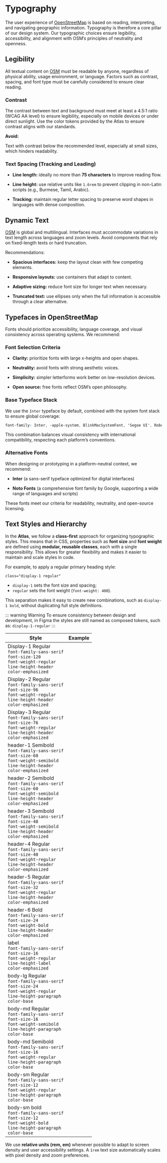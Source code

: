 # Typography

The user experience of [OpenStreetMap](osm.org) is based on reading, interpreting, and navigating geographic information. Typography is therefore a core pillar of our design system. Our typographic choices ensure legibility, accessibility, and alignment with OSM’s principles of neutrality and openness.

## Legibility

All textual content on [OSM](osm.org) must be readable by anyone, regardless of physical ability, usage environment, or language. Factors such as contrast, spacing, and font type must be carefully considered to ensure clear reading.

### Contrast

The contrast between text and background must meet at least a 4.5:1 ratio (WCAG AA level) to ensure legibility, especially on mobile devices or under direct sunlight.
Use the color tokens provided by the Atlas to ensure contrast aligns with our standards.

**Avoid:**

Text with contrast below the recommended level, especially at small sizes, which hinders readability.

### Text Spacing (Tracking and Leading)

* **Line length:** ideally no more than **75 characters** to improve reading flow.

* **Line height:** use relative units like `1.6rem` to prevent clipping in non-Latin scripts (e.g., Burmese, Tamil, Arabic).

* **Tracking:** maintain regular letter spacing to preserve word shapes in languages with dense composition.

## Dynamic Text

[OSM](osm.org) is global and multilingual. Interfaces must accommodate variations in text length across languages and zoom levels. Avoid components that rely on fixed-length texts or hard truncation.

Recommendations:

* **Spacious interfaces:** keep the layout clean with few competing elements.

* **Responsive layouts:** use containers that adapt to content.

* **Adaptive sizing:** reduce font size for longer text when necessary.

* **Truncated text:** use ellipses only when the full information is accessible through a clear alternative.

## Typefaces in OpenStreetMap

Fonts should prioritize accessibility, language coverage, and visual consistency across operating systems. We recommend:

### Font Selection Criteria

* **Clarity:** prioritize fonts with large x-heights and open shapes.

* **Neutrality:** avoid fonts with strong aesthetic voices.

* **Simplicity:** simpler letterforms work better on low-resolution devices.

* **Open source:** free fonts reflect OSM’s open philosophy.

### Base Typeface Stack

We use the `Inter` typeface by default, combined with the system font stack to ensure global coverage:

```css
font-family: Inter, -apple-system, BlinkMacSystemFont, 'Segoe UI', Roboto, Lato, Helvetica, Arial, sans-serif;
```

This combination balances visual consistency with international compatibility, respecting each platform’s conventions.

### Alternative Fonts

When designing or prototyping in a platform-neutral context, we recommend:

* **Inter** (a sans-serif typeface optimized for digital interfaces)

* **Noto Fonts** (a comprehensive font family by Google, supporting a wide range of languages and scripts)

These fonts meet our criteria for readability, neutrality, and open-source licensing.

## Text Styles and Hierarchy

In the **Atlas**, we follow a **class-first** approach for organizing typographic styles. This means that in CSS, properties such as **font size** and **font weight** are defined using **modular, reusable classes**, each with a single responsibility. This allows for greater flexibility and makes it easier to maintain and scale styles in code.

For example, to apply a regular primary heading style:

```css
class="display-1 regular"
```

* `display-1` sets the font size and spacing;
* `regular` sets the font weight (`font-weight: 400`).

This separation makes it easy to create new combinations, such as `display-1 bold`, without duplicating full style definitions.

::: warning Warning
To ensure consistency between design and development, in Figma the styles are still named as composed tokens, such as:
`display-1-regular`
:::

| Style      | Example         |
| ------------ | -------------- |
| Display-1 Regular <br>`font-family-sans-serif` <br> `font-size-120` <br> `font-weight-regular` <br> `line-height-header` <br> `color-emphasized`| |
| Display-2 Regular <br>`font-family-sans-serif` <br> `font-size-96` <br> `font-weight-regular` <br> `line-height-header` <br>`color-emphasized`| |
| Display-3 Regular <br>`font-family-sans-serif` <br> `font-size-76` <br>`font-weight-regular` <br> `line-height-header` <br> `color-emphasized`| |
| header-1 Semibold<br>`font-family-sans-serif` <br> `font-size-60` <br> `font-weight-semibold` <br> `line-height-header` <br> `color-emphasized`| |
| header-2 Semibold <br>`font-family-sans-serif` <br> `font-size-60` <br> `font-weight-semibold` <br> `line-height-header` <br> `color-emphasized`| |
| header-3 Semibold <br>`font-family-sans-serif` <br> `font-size-48` <br> `font-weight-semibold` <br> `line-height-header` <br> `color-emphasized`| |
| header-4 Regular<br>`font-family-sans-serif` <br> `font-size-40` <br> `font-weight-regular` <br> `line-height-header` <br> `color-emphasized`| |
| header-5 Regular <br>`font-family-sans-serif` <br> `font-size-32` <br> `font-weight-regular` <br> `line-height-header` <br> `color-emphasized`| |
| header-6 Bold <br>`font-family-sans-serif` <br> `font-size-24` <br> `font-weight-bold` <br> `line-height-header` <br> `color-emphasized`| |
| label <br>`font-family-sans-serif` <br> `font-size-16` <br> `font-weight-regular` <br> `line-height-label` <br> `color-emphasized`| |
| body-lg Regular <br>`font-family-sans-serif` <br> `font-size-24` <br> `font-weight-regular` <br> `line-height-paragraph` <br> `color-base`| |
| body-md Regular <br>`font-family-sans-serif` <br> `font-size-16` <br> `font-weight-semibold` <br> `line-height-paragraph` <br> `color-base`| |
| body-md Semibold <br>`font-family-sans-serif` <br> `font-size-16` <br> `font-weight-regular` <br> `line-height-paragraph` <br> `color-base`| |
| body-sm Regular <br>`font-family-sans-serif` <br> `font-size-12` <br> `font-weight-regular` <br> `line-height-paragraph` <br> `color-base`| |
| body-sm bold <br>`font-family-sans-serif` <br> `font-size-12` <br> `font-weight-bold` <br> `line-height-paragraph` <br> `color-base`| |


We use **relative units (rem, em)** whenever possible to adapt to screen density and user accessibility settings. A `1rem` text size automatically scales with pixel density and zoom preferences.

